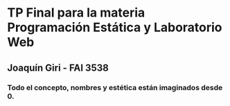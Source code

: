 # TP Final para la materia Programación Estática y Laboratorio Web
## Joaquín Giri - FAI 3538
### Todo el concepto, nombres y estética están imaginados desde 0.
